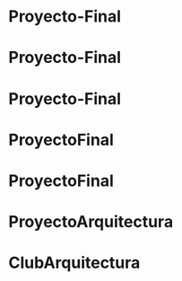 # Proyecto-Final
# Proyecto-Final
# Proyecto-Final
# ProyectoFinal
# ProyectoFinal
# ProyectoArquitectura
# ClubArquitectura
